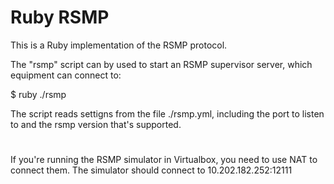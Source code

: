 
# Ruby RSMP
This is a Ruby implementation of the RSMP protocol.

The "rsmp" script can by used to start an RSMP supervisor server, which equipment can connect to:

$ ruby ./rsmp

The script reads settigns from the file ./rsmp.yml, including the port to listen to and the rsmp version that's supported.









# 
If you're running the RSMP simulator in Virtualbox, you need to use NAT to connect them.
The simulator should connect to 10.202.182.252:12111